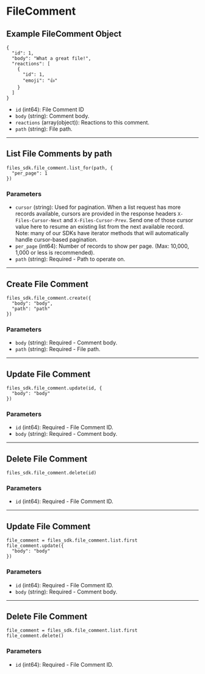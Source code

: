 # FileComment

## Example FileComment Object

```
{
  "id": 1,
  "body": "What a great file!",
  "reactions": [
    {
      "id": 1,
      "emoji": "👍"
    }
  ]
}
```

* `id` (int64): File Comment ID
* `body` (string): Comment body.
* `reactions` (array(object)): Reactions to this comment.
* `path` (string): File path.


---

## List File Comments by path

```
files_sdk.file_comment.list_for(path, {
  "per_page": 1
})
```

### Parameters

* `cursor` (string): Used for pagination.  When a list request has more records available, cursors are provided in the response headers `X-Files-Cursor-Next` and `X-Files-Cursor-Prev`.  Send one of those cursor value here to resume an existing list from the next available record.  Note: many of our SDKs have iterator methods that will automatically handle cursor-based pagination.
* `per_page` (int64): Number of records to show per page.  (Max: 10,000, 1,000 or less is recommended).
* `path` (string): Required - Path to operate on.


---

## Create File Comment

```
files_sdk.file_comment.create({
  "body": "body",
  "path": "path"
})
```

### Parameters

* `body` (string): Required - Comment body.
* `path` (string): Required - File path.


---

## Update File Comment

```
files_sdk.file_comment.update(id, {
  "body": "body"
})
```

### Parameters

* `id` (int64): Required - File Comment ID.
* `body` (string): Required - Comment body.


---

## Delete File Comment

```
files_sdk.file_comment.delete(id)
```

### Parameters

* `id` (int64): Required - File Comment ID.


---

## Update File Comment

```
file_comment = files_sdk.file_comment.list.first
file_comment.update({
  "body": "body"
})
```

### Parameters

* `id` (int64): Required - File Comment ID.
* `body` (string): Required - Comment body.


---

## Delete File Comment

```
file_comment = files_sdk.file_comment.list.first
file_comment.delete()
```

### Parameters

* `id` (int64): Required - File Comment ID.
